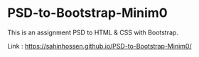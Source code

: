 # PSD-to-Bootstrap-Minim0
This is an assignment PSD to HTML &amp; CSS with Bootstrap.

Link : https://sahinhossen.github.io/PSD-to-Bootstrap-Minim0/
